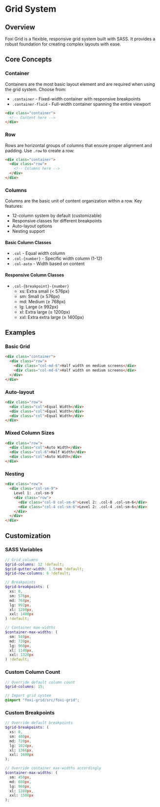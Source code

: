 # Grid System

## Overview

Foxi Grid is a flexible, responsive grid system built with SASS. It provides a robust foundation for creating complex layouts with ease.

## Core Concepts

### Container

Containers are the most basic layout element and are required when using the grid system. Choose from:

- `.container` - Fixed-width container with responsive breakpoints
- `.container-fluid` - Full-width container spanning the entire viewport

```html
<div class="container">
  <!-- Content here -->
</div>
```

### Row

Rows are horizontal groups of columns that ensure proper alignment and padding. Use `.row` to create a row:

```html
<div class="container">
  <div class="row">
    <!-- Columns here -->
  </div>
</div>
```

### Columns

Columns are the basic unit of content organization within a row. Key features:

- 12-column system by default (customizable)
- Responsive classes for different breakpoints
- Auto-layout options
- Nesting support

#### Basic Column Classes

- `.col` - Equal width column
- `.col-{number}` - Specific width column (1-12)
- `.col-auto` - Width based on content

#### Responsive Column Classes

- `.col-{breakpoint}-{number}`
  - xs: Extra small (< 576px)
  - sm: Small (≥ 576px)
  - md: Medium (≥ 768px)
  - lg: Large (≥ 992px)
  - xl: Extra large (≥ 1200px)
  - xxl: Extra extra large (≥ 1400px)

## Examples

### Basic Grid

```html
<div class="container">
  <div class="row">
    <div class="col-md-6">Half width on medium screens</div>
    <div class="col-md-6">Half width on medium screens</div>
  </div>
</div>
```

### Auto-layout

```html
<div class="row">
  <div class="col">Equal Width</div>
  <div class="col">Equal Width</div>
  <div class="col">Equal Width</div>
</div>
```

### Mixed Column Sizes

```html
<div class="row">
  <div class="col">Auto Width</div>
  <div class="col-6">Half Width</div>
  <div class="col">Auto Width</div>
</div>
```

### Nesting

```html
<div class="row">
  <div class="col-sm-9">
    Level 1: .col-sm-9
    <div class="row">
      <div class="col-8 col-sm-6">Level 2: .col-8 .col-sm-6</div>
      <div class="col-4 col-sm-6">Level 2: .col-4 .col-sm-6</div>
    </div>
  </div>
</div>
```

## Customization

### SASS Variables

```scss
// Grid columns
$grid-columns: 12 !default;
$grid-gutter-width: 1.5rem !default;
$grid-row-columns: 6 !default;

// Breakpoints
$grid-breakpoints: (
  xs: 0,
  sm: 576px,
  md: 768px,
  lg: 992px,
  xl: 1200px,
  xxl: 1400px
) !default;

// Container max-widths
$container-max-widths: (
  sm: 540px,
  md: 720px,
  lg: 960px,
  xl: 1140px,
  xxl: 1320px
) !default;
```

### Custom Column Count

```scss
// Override default column count
$grid-columns: 15;

// Import grid system
@import "foxi-grid/src/foxi-grid";
```

### Custom Breakpoints

```scss
// Override default breakpoints
$grid-breakpoints: (
  xs: 0,
  sm: 480px,
  md: 720px,
  lg: 1024px,
  xl: 1366px,
  xxl: 1600px
);

// Override container max-widths accordingly
$container-max-widths: (
  sm: 450px,
  md: 680px,
  lg: 960px,
  xl: 1280px,
  xxl: 1500px
);
```